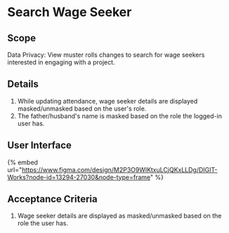 # Search Wage Seeker

## Scope

Data Privacy: View muster rolls changes to search for wage seekers interested in engaging with a project.

## **Details**

1. While updating attendance, wage seeker details are displayed masked/unmasked based on the user's role.
2. The father/husband's name is masked based on the role the logged-in user has.

## User Interface

{% embed url="https://www.figma.com/design/M2P3O9WlKtxuLCjQKxLLDg/DIGIT-Works?node-id=13294-27030&node-type=frame" %}

## Acceptance Criteria

1. Wage seeker details are displayed as masked/unmasked based on the role the user has.

